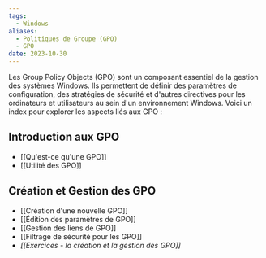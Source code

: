 ```yaml
---
tags:
  - Windows
aliases:
  - Politiques de Groupe (GPO)
  - GPO
date: 2023-10-30
---
```


Les Group Policy Objects (GPO) sont un composant essentiel de la gestion des systèmes Windows. Ils permettent de définir des paramètres de configuration, des stratégies de sécurité et d'autres directives pour les ordinateurs et utilisateurs au sein d'un environnement Windows. Voici un index pour explorer les aspects liés aux GPO :

## Introduction aux GPO
- [[Qu'est-ce qu'une GPO]]
- [[Utilité des GPO]]

## Création et Gestion des GPO
- [[Création d'une nouvelle GPO]]
- [[Édition des paramètres de GPO]]
- [[Gestion des liens de GPO]]
- [[Filtrage de sécurité pour les GPO]]
- *[[Exercices - la création et la gestion des GPO]]*
